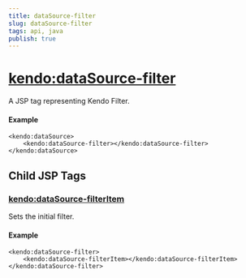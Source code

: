 ```yaml
---
title: dataSource-filter
slug: dataSource-filter
tags: api, java
publish: true
---
```


# <kendo:dataSource-filter>
A JSP tag representing Kendo Filter.

#### Example
    <kendo:dataSource>
        <kendo:dataSource-filter></kendo:dataSource-filter>
    </kendo:dataSource>


## Child JSP Tags

### [<kendo:dataSource-filterItem>](/api/wrappers/jsp/datasource/filteritem)

Sets the initial filter.

#### Example

    <kendo:dataSource-filter>
        <kendo:dataSource-filterItem></kendo:dataSource-filterItem>
    </kendo:dataSource-filter>
 

